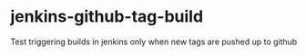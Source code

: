 jenkins-github-tag-build
========================

Test triggering builds in jenkins only when new tags are pushed up to github
